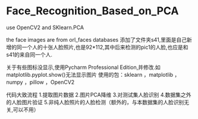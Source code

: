 # Face_Recognition_Based_on_PCA
use OpenCV2 and SKlearn.PCA

the face images are from orl_faces databases
添加了文件夹s41,里面是自己新增的同一个人的十张人脸照片,也是92*112,其中后来检测的pic1的人脸,也应是和s41的来自同一个人.

关于有些图标没显示,使用Pycharm Professional Edition,并修改.如matplotlib.pyplot.show()无法显示图片
使用的包：sklearn ，matplotlib ，numpy ，pillow ，OpenCV2 

代码大致流程
1.提取图片数据
2.图片PCA降维
3.对测试集人脸识别
4.数据集之外的人脸图片验证
5.非纯人脸照片的人脸检测（额外的，与本数据集的人脸识别无关,可以不用）

